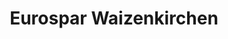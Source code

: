 ---
title: "Eurospar Waizenkirchen"
url: /waizenkirchen/eurospar-waizenkirchen/
shop: Supermarkt
---
